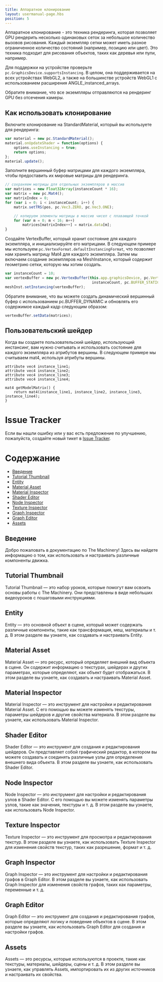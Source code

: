 ```yaml
---
title: Аппаратное клонирование
layout: usermanual-page.hbs
position: 5
---
```


Аппаратное клонирование - это техника рендеринга, которая позволяет GPU рендерить несколько одинаковых сеток за небольшое количество вызовов рисования. Каждый экземпляр сетки может иметь разное ограниченное количество состояний (например, позицию или цвет). Это техника подходит для рисования объектов, таких как деревья или пули, например.

Для поддержки на устройстве проверьте `pc.GraphicsDevice.supportsInstancing`. В целом, она поддерживается на всех устройствах WebGL2, а также на большинстве устройств WebGL1 с использованием расширения ANGLE_instanced_arrays.

Обратите внимание, что все экземпляры отправляются на рендеринг GPU без отсечения камеры.

## Как использовать клонирование

Включите клонирование на StandardMaterial, который вы используете для рендеринга:

```javascript
var material = new pc.StandardMaterial();
material.onUpdateShader = function(options) {
    options.useInstancing = true;
    return options;
};
material.update();
```

Заполните вершинный буфер матрицами для каждого экземпляра, чтобы предоставить их мировые матрицы для рендеринга.

```javascript
// сохраняем матрицы для отдельных экземпляров в массив
var matrices = new Float32Array(instanceCount * 16);
var matrix = new pc.Mat4();
var matrixIndex = 0;
for (var i = 0; i < instanceCount; i++) {
    matrix.setTRS(pos, pc.Vec3.ZERO, pc.Vec3.ONE);

    // копируем элементы матрицы в массив чисел с плавающей точкой
    for (var m = 0; m < 16; m++)
        matrices[matrixIndex++] = matrix.data[m];
}
```

Создайте VertexBuffer, который хранит состояние для каждого экземпляра, и инициализируйте его матрицами. В следующем примере мы используем `pc.VertexFormat.defaultInstancingFormat`, что позволяет нам хранить матрицу Mat4 для каждого экземпляра. Затем мы включаем создание экземпляров на MeshInstance, который содержит геометрию сетки, которую мы хотим создать.

```javascript
var instanceCount = 10;
var vertexBuffer = new pc.VertexBuffer(this.app.graphicsDevice, pc.VertexFormat.defaultInstancingFormat,
                                        instanceCount, pc.BUFFER_STATIC, matrices);
meshInst.setInstancing(vertexBuffer);
```

Обратите внимание, что вы можете создать динамический вершинный буфер с использованием pc.BUFFER_DYNAMIC и обновлять его содержимое каждый кадр следующим образом:

```javascript
vertexBuffer.setData(matrices);
```

## Пользовательский шейдер

Когда вы создаете пользовательский шейдер, использующий инстансинг, вам нужно считывать и использовать состояние для каждого экземпляра из атрибутов вершины.
В следующем примере мы считываем mat4, используя атрибуты вершины.

```
attribute vec4 instance_line1;
attribute vec4 instance_line2;
attribute vec4 instance_line3;
attribute vec4 instance_line4;

mat4 getModelMatrix() {
    return mat4(instance_line1, instance_line2, instance_line3, instance_line4);
}
```
# Issue Tracker

Если вы нашли ошибку или у вас есть предложение по улучшению, пожалуйста, создайте новый тикет в [Issue Tracker](https://github.com/OurMachinery/themachinery-public/issues).

# Содержание

- [Введение](#introduction)
- [Tutorial Thumbnail](#tutorial-thumbnail)
- [Entity](#entity)
- [Material Asset](#material-asset)
- [Material Inspector](#material-inspector)
- [Shader Editor](#shader-editor)
- [Node Inspector](#node-inspector)
- [Texture Inspector](#texture-inspector)
- [Graph Inspector](#graph-inspector)
- [Graph Editor](#graph-editor)
- [Assets](#assets)

## Введение

Добро пожаловать в документацию по The Machinery! Здесь вы найдете информацию о том, как использовать и настраивать различные компоненты движка.

## Tutorial Thumbnail

Tutorial Thumbnail — это набор уроков, которые помогут вам освоить основы работы с The Machinery. Они представлены в виде небольших видеоуроков с пошаговыми инструкциями.

## Entity

Entity — это основной объект в сцене, который может содержать различные компоненты, такие как трансформация, меш, материалы и т. д. В этом разделе вы узнаете, как создавать и настраивать Entity.

## Material Asset

Material Asset — это ресурс, который определяет внешний вид объекта в сцене. Он содержит информацию о текстурах, шейдерах и других параметрах, которые определяют, как объект будет отображаться. В этом разделе вы узнаете, как создавать и настраивать Material Asset.

## Material Inspector

Material Inspector — это инструмент для настройки и редактирования Material Asset. С его помощью вы можете изменять текстуры, параметры шейдеров и другие свойства материала. В этом разделе вы узнаете, как использовать Material Inspector.

## Shader Editor

Shader Editor — это инструмент для создания и редактирования шейдеров. Он представляет собой графический редактор, в котором вы можете создавать и соединять различные узлы для определения внешнего вида объекта. В этом разделе вы узнаете, как использовать Shader Editor.

## Node Inspector

Node Inspector — это инструмент для настройки и редактирования узлов в Shader Editor. С его помощью вы можете изменять параметры узлов, такие как значения, текстуры и т. д. В этом разделе вы узнаете, как использовать Node Inspector.

## Texture Inspector

Texture Inspector — это инструмент для просмотра и редактирования текстур. В этом разделе вы узнаете, как использовать Texture Inspector для изменения свойств текстур, таких как разрешение, формат и т. д.

## Graph Inspector

Graph Inspector — это инструмент для настройки и редактирования графов в Graph Editor. В этом разделе вы узнаете, как использовать Graph Inspector для изменения свойств графов, таких как параметры, переменные и т. д.

## Graph Editor

Graph Editor — это инструмент для создания и редактирования графов, которые определяют логику и поведение объектов в сцене. В этом разделе вы узнаете, как использовать Graph Editor для создания и настройки графов.

## Assets

Assets — это ресурсы, которые используются в проекте, такие как текстуры, материалы, шейдеры, сцены и т. д. В этом разделе вы узнаете, как управлять Assets, импортировать их из других источников и настраивать их свойства.
